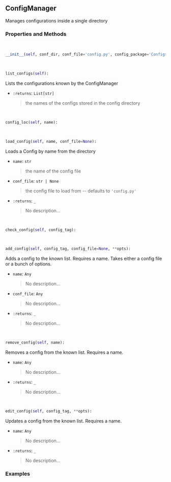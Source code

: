 ## <a id="RynLib.RynUtils.ConfigManager.ConfigManager">ConfigManager</a>
Manages configurations inside a single directory

### Properties and Methods
<a id="RynLib.RynUtils.ConfigManager.ConfigManager.__init__">&nbsp;</a>
```python
__init__(self, conf_dir, conf_file='config.py', config_package='Configs'): 
```

<a id="RynLib.RynUtils.ConfigManager.ConfigManager.list_configs">&nbsp;</a>
```python
list_configs(self): 
```
Lists the configurations known by the ConfigManager
- `:returns`: `List[str]`
    >the names of the configs stored in the config directory

<a id="RynLib.RynUtils.ConfigManager.ConfigManager.config_loc">&nbsp;</a>
```python
config_loc(self, name): 
```

<a id="RynLib.RynUtils.ConfigManager.ConfigManager.load_config">&nbsp;</a>
```python
load_config(self, name, conf_file=None): 
```
Loads a Config by name from the directory
- `name`: `str`
    >the name of the config file
- `conf_file`: `str | None`
    >the config file to load from -- defaults to `'config.py'`
- `:returns`: `_`
    >No description...

<a id="RynLib.RynUtils.ConfigManager.ConfigManager.check_config">&nbsp;</a>
```python
check_config(self, config_tag): 
```

<a id="RynLib.RynUtils.ConfigManager.ConfigManager.add_config">&nbsp;</a>
```python
add_config(self, config_tag, config_file=None, **opts): 
```
Adds a config to the known list. Requires a name. Takes either a config file or a bunch of options.
- `name`: `Any`
    >No description...
- `conf_file`: `Any`
    >No description...
- `:returns`: `_`
    >No description...

<a id="RynLib.RynUtils.ConfigManager.ConfigManager.remove_config">&nbsp;</a>
```python
remove_config(self, name): 
```
Removes a config from the known list. Requires a name.
- `name`: `Any`
    >No description...
- `:returns`: `_`
    >No description...

<a id="RynLib.RynUtils.ConfigManager.ConfigManager.edit_config">&nbsp;</a>
```python
edit_config(self, config_tag, **opts): 
```
Updates a config from the known list. Requires a name.
- `name`: `Any`
    >No description...
- `:returns`: `_`
    >No description...

### Examples
